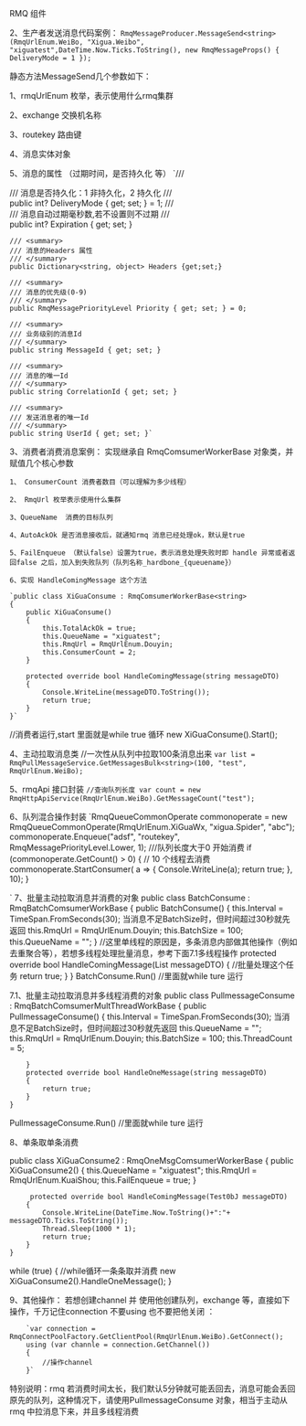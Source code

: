 ﻿RMQ 组件

2、生产者发送消息代码案例：
`RmqMessageProducer.MessageSend<string>(RmqUrlEnum.WeiBo, "Xigua.Weibo", "xiguatest",DateTime.Now.Ticks.ToString(), new RmqMessageProps()
  {
      DeliveryMode = 1
  });`

 静态方法MessageSend几个参数如下：

 1、rmqUrlEnum 枚举，表示使用什么rmq集群

 2、exchange 交换机名称

 3、routekey 路由键

 4、消息实体对象

 5、消息的属性 （过期时间，是否持久化 等）
    `/// <summary>
    /// 消息是否持久化：1 非持久化，2 持久化
    /// </summary>
    public int? DeliveryMode { get; set; } = 1;
    /// <summary>
    /// 消息自动过期毫秒数,若不设置则不过期
    /// </summary>
    public int? Expiration { get; set; }

    /// <summary>
    /// 消息的Headers 属性
    /// </summary>
    public Dictionary<string, object> Headers {get;set;}

    /// <summary>
    /// 消息的优先级(0-9)
    /// </summary>
    public RmqMessagePriorityLevel Priority { get; set; } = 0;

    /// <summary>
    /// 业务级别的消息Id
    /// </summary>
    public string MessageId { get; set; }

    /// <summary>
    /// 消息的唯一Id
    /// </summary>
    public string CorrelationId { get; set; }

    /// <summary>
    /// 发送消息者的唯一Id
    /// </summary>
    public string UserId { get; set; }`

3、消费者消费消息案例：
    实现继承自 RmqComsumerWorkerBase 对象类，并赋值几个核心参数

    1、 ConsumerCount 消费者数目（可以理解为多少线程）

    2、 RmqUrl 枚举表示使用什么集群
    
    3、QueueName  消费的目标队列
    
    4、AutoAckOk 是否消息接收后，就通知rmq 消息已经处理ok，默认是true

    5、FailEnqueue （默认false）设置为true，表示消息处理失败时即 handle 异常或者返回false 之后，加入到失败队列（队列名称_hardbone_{queuename}）

    6、实现 HandleComingMessage 这个方法

    `public class XiGuaConsume : RmqComsumerWorkerBase<string>
    {
        public XiGuaConsume()
        {
            this.TotalAckOk = true;
            this.QueueName = "xiguatest";
            this.RmqUrl = RmqUrlEnum.Douyin;
            this.ConsumerCount = 2;
        }

        protected override bool HandleComingMessage(string messageDTO)
        {
            Console.WriteLine(messageDTO.ToString());
            return true;
        }
    }`

   //消费者运行,start 里面就是while true 循环
   new XiGuaConsume().Start();

4、主动拉取消息类
 //一次性从队列中拉取100条消息出来
 `var list = RmqPullMessageService.GetMessagesBulk<string>(100, "test", RmqUrlEnum.WeiBo);`

5、rmqApi 接口封装
    `//查询队列长度
     var count = new RmqHttpApiService(RmqUrlEnum.WeiBo).GetMessageCount("test");`

6、队列混合操作封装
`RmqQueueCommonOperate<string> commonoperate = new RmqQueueCommonOperate<string>(RmqUrlEnum.XiGuaWx, "xigua.Spider", "abc");
        commonoperate.Enqueue("adsf", "routekey", RmqMessagePriorityLevel.Lower, 1);
        ///队列长度大于0 开始消费
        if (commonoperate.GetCount() > 0) {
            // 10 个线程去消费
            commonoperate.StartConsumer(
                a => { Console.WriteLine(a); return true; }, 10);
        }

`
7、批量主动拉取消息并消费的对象
public class BatchConsume : RmqBatchComsumerWorkBase<string>
    {
        public BatchConsume()
        {
            this.Interval = TimeSpan.FromSeconds(30); 当消息不足BatchSize时，但时间超过30秒就先返回
            this.RmqUrl = RmqUrlEnum.Douyin;
            this.BatchSize = 100;
            this.QueueName = ""; 
        } 
        //这里单线程的原因是，多条消息内部做其他操作（例如去重聚合等），若想多线程处理批量消息，参考下面7.1多线程操作
        protected override bool HandleComingMessage(List<string> messageDTO)
        {
            //批量处理这个任务
            return true;
        }
    }
BatchConsume.Run() //里面就while ture 运行

7.1、批量主动拉取消息并多线程消费的对象
  public class PullmessageConsume : RmqBatchComsumerMultThreadWorkBase<string>
    {
        public  PullmessageConsume() 
        {
           this.Interval = TimeSpan.FromSeconds(30); 当消息不足BatchSize时，但时间超过30秒就先返回
            this.QueueName = "";
            this.RmqUrl = RmqUrlEnum.Douyin;
            this.BatchSize = 100;
            this.ThreadCount = 5;

        }
        protected override bool HandleOneMessage(string messageDTO)
        {
            return true;
        }
    }
PullmessageConsume.Run() //里面就while ture 运行

8、单条取单条消费

public class XiGuaConsume2 : RmqOneMsgComsumerWorkerBase<Test0bJ>
    {
        public XiGuaConsume2()
        { 
            this.QueueName = "xiguatest";
            this.RmqUrl = RmqUrlEnum.KuaiShou; 
            this.FailEnqueue = true;
        }

         protected override bool HandleComingMessage(Test0bJ messageDTO)
        {
            Console.WriteLine(DateTime.Now.ToString()+":"+ messageDTO.Ticks.ToString());
            Thread.Sleep(1000 * 1);
            return true;
        }
    }

while (true) {
                //while循环一条条取并消费
                new XiGuaConsume2().HandleOneMessage();
            }

9、其他操作：
   若想创建channel 并 使用他创建队列，exchange 等，直接如下操作，千万记住connection 不要using 也不要把他关闭 ：
    
        `var connection = RmqConnectPoolFactory.GetClientPool(RmqUrlEnum.WeiBo).GetConnect();
        using (var channle = connection.GetChannel())
        {
            //操作channel 
        }`

特别说明：rmq 若消费时间太长，我们默认5分钟就可能丢回去，消息可能会丢回原先的队列，这种情况下，请使用PullmessageConsume 对象，相当于主动从rmq 中拉消息下来，并且多线程消费

